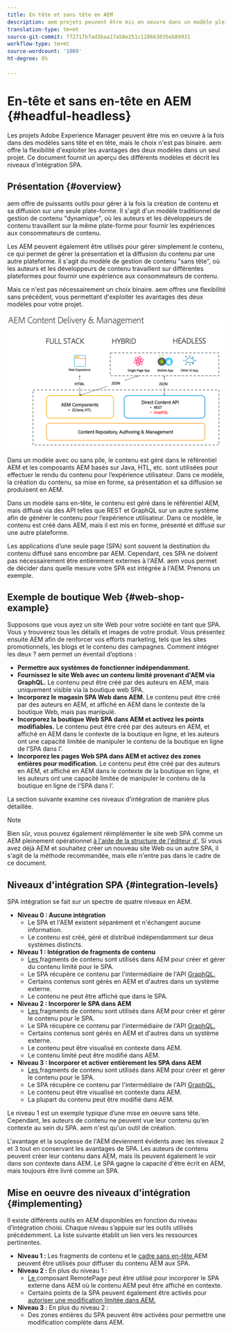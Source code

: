 ```yaml
---
title: En tête et sans tête en AEM
description: aem projets peuvent être mis en oeuvre dans un modèle plein d'esprit et sans tête, mais le choix n'est pas binaire. aem offre la flexibilité d'exploiter les avantages des deux modèles dans un seul projet.
translation-type: tm+mt
source-git-commit: 772717b7ad3baa17a58e251c128663035eb89931
workflow-type: tm+mt
source-wordcount: '1009'
ht-degree: 0%

---
```



# En-tête et sans en-tête en AEM {#headful-headless}

Les projets Adobe Experience Manager peuvent être mis en oeuvre à la fois dans des modèles sans tête et en tête, mais le choix n&#39;est pas binaire. aem offre la flexibilité d&#39;exploiter les avantages des deux modèles dans un seul projet. Ce document fournit un aperçu des différents modèles et décrit les niveaux d&#39;intégration SPA.

## Présentation {#overview}

aem offre de puissants outils pour gérer à la fois la création de contenu et sa diffusion sur une seule plate-forme. Il s&#39;agit d&#39;un modèle traditionnel de gestion de contenu &quot;dynamique&quot;, où les auteurs et les développeurs de contenu travaillent sur la même plate-forme pour fournir les expériences aux consommateurs de contenu.

Les AEM peuvent également être utilisés pour gérer simplement le contenu, ce qui permet de gérer la présentation et la diffusion du contenu par une autre plateforme. Il s&#39;agit du modèle de gestion de contenu &quot;sans tête&quot;, où les auteurs et les développeurs de contenu travaillent sur différentes plateformes pour fournir une expérience aux consommateurs de contenu.

Mais ce n&#39;est pas nécessairement un choix binaire. aem offres une flexibilité sans précédent, vous permettant d&#39;exploiter les avantages des deux modèles pour votre projet.

![Modèles d’implémentation AEM](headless/assets/aem-implementation-models.png)

Dans un modèle avec ou sans pile, le contenu est géré dans le référentiel AEM et les composants AEM basés sur Java, HTL, etc. sont utilisées pour effectuer le rendu du contenu pour l’expérience utilisateur. Dans ce modèle, la création du contenu, sa mise en forme, sa présentation et sa diffusion se produisent en AEM.

Dans un modèle sans en-tête, le contenu est géré dans le référentiel AEM, mais diffusé via des API telles que REST et GraphQL sur un autre système afin de générer le contenu pour l’expérience utilisateur. Dans ce modèle, le contenu est créé dans AEM, mais il est mis en forme, présenté et diffusé sur une autre plateforme.

Les applications d’une seule page (SPA) sont souvent la destination du contenu diffusé sans encombre par AEM. Cependant, ces SPA ne doivent pas nécessairement être entièrement externes à l&#39;AEM. aem vous permet de décider dans quelle mesure votre SPA est intégrée à l&#39;AEM. Prenons un exemple.

## Exemple de boutique Web {#web-shop-example}

Supposons que vous ayez un site Web pour votre société en tant que SPA. Vous y trouverez tous les détails et images de votre produit. Vous présentez ensuite AEM afin de renforcer vos efforts marketing, tels que les sites promotionnels, les blogs et le contenu des campagnes. Comment intégrer les deux ? aem permet un éventail d’options :

* **Permettre aux systèmes de fonctionner indépendamment.**
* **Fournissez le site Web avec un contenu limité provenant d&#39;AEM via GraphQL.** Le contenu peut être créé par des auteurs en AEM, mais uniquement visible via la boutique web SPA.
* **Incorporez le magasin SPA Web dans AEM.** Le contenu peut être créé par des auteurs en AEM, et affiché en AEM dans le contexte de la boutique Web, mais pas manipulé.
* **Incorporez la boutique Web SPA dans AEM et activez les points modifiables.** Le contenu peut être créé par des auteurs en AEM, et affiché en AEM dans le contexte de la boutique en ligne, et les auteurs ont une capacité limitée de manipuler le contenu de la boutique en ligne de l’SPA dans l’.
* **Incorporez les pages Web SPA dans AEM et activez des zones entières pour modification.** Le contenu peut être créé par des auteurs en AEM, et affiché en AEM dans le contexte de la boutique en ligne, et les auteurs ont une capacité limitée de manipuler le contenu de la boutique en ligne de l’SPA dans l’.

La section suivante examine ces niveaux d’intégration de manière plus détaillée.

>[!NOTE]
>
>Bien sûr, vous pouvez également réimplémenter le site web SPA comme un AEM pleinement opérationnel [à l&#39;aide de la structure de l&#39;éditeur d&#39;.](/help/implementing/developing/hybrid/introduction.md) Si vous avez déjà AEM et souhaitez créer un nouveau site Web ou un autre SPA, il s&#39;agit de la méthode recommandée, mais elle n&#39;entre pas dans le cadre de ce document.

## Niveaux d&#39;intégration SPA {#integration-levels}

SPA intégration se fait sur un spectre de quatre niveaux en AEM.

* **Niveau 0 : Aucune intégration**
   * Le SPA et l&#39;AEM existent séparément et n&#39;échangent aucune information.
   * Le contenu est créé, géré et distribué indépendamment sur deux systèmes distincts.
* **Niveau 1 : Intégration de fragments de contenu**
   * [Les ](/help/assets/content-fragments/content-fragments.md) fragments de contenu sont utilisés dans AEM pour créer et gérer du contenu limité pour le SPA.
   * Le SPA récupère ce contenu par l&#39;intermédiaire de l&#39;API [GraphQL.](/help/assets/content-fragments/graphql-api-content-fragments.md)
   * Certains contenus sont gérés en AEM et d&#39;autres dans un système externe.
   * Le contenu ne peut être affiché que dans le SPA.
* **Niveau 2 : Incorporer le SPA dans AEM**
   * [Les ](/help/assets/content-fragments/content-fragments.md) fragments de contenu sont utilisés dans AEM pour créer et gérer le contenu pour le SPA.
   * Le SPA récupère ce contenu par l&#39;intermédiaire de l&#39;API [GraphQL.](/help/assets/content-fragments/graphql-api-content-fragments.md)
   * Certains contenus sont gérés en AEM et d&#39;autres dans un système externe.
   * Le contenu peut être visualisé en contexte dans AEM.
   * Le contenu limité peut être modifié dans AEM.
* **Niveau 3 : Incorporer et activer entièrement les SPA dans AEM**
   * [Les ](/help/assets/content-fragments/content-fragments.md) fragments de contenu sont utilisés dans AEM pour créer et gérer le contenu pour le SPA.
   * Le SPA récupère ce contenu par l&#39;intermédiaire de l&#39;API [GraphQL.](/help/assets/content-fragments/graphql-api-content-fragments.md)
   * Le contenu peut être visualisé en contexte dans AEM.
   * La plupart du contenu peut être modifié dans AEM.

Le niveau 1 est un exemple typique d’une mise en oeuvre sans tête. Cependant, les auteurs de contenu ne peuvent vue leur contenu qu’en contexte au sein du SPA. aem n&#39;est qu&#39;un outil de création.

L&#39;avantage et la souplesse de l&#39;AEM deviennent évidents avec les niveaux 2 et 3 tout en conservant les avantages de SPA. Les auteurs de contenu peuvent créer leur contenu dans AEM, mais ils peuvent également le voir dans son contexte dans AEM. Le SPA gagne la capacité d&#39;être écrit en AEM, mais toujours être livré comme un SPA.

## Mise en oeuvre des niveaux d&#39;intégration {#implementing}

Il existe différents outils en AEM disponibles en fonction du niveau d’intégration choisi. Chaque niveau s’appuie sur les outils utilisés précédemment. La liste suivante établit un lien vers les ressources pertinentes.

* **Niveau 1 :** Les fragments de contenu et le  [cadre sans en-tête ](/help/implementing/developing/headless/introduction.md) AEM peuvent être utilisés pour diffuser du contenu AEM aux SPA.
* **Niveau 2 :** En plus du niveau 1 :
   * [Le ](/help/implementing/developing/hybrid/remote-page.md) composant RemotePage peut être utilisé pour incorporer le SPA externe dans AEM où le contenu AEM peut être affiché en contexte.
   * Certains points de la SPA peuvent également être activés pour [autoriser une modification limitée dans AEM.](/help/implementing/developing/hybrid/editing-external-spa.md)
* **Niveau 3 :** En plus du niveau 2 :
   * Des zones entières du SPA peuvent être activées pour permettre une modification complète dans AEM.
